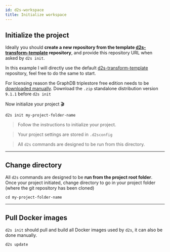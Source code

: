 ```yaml
---
id: d2s-workspace
title: Initialize workspace
---
```


## Initialize the project

Ideally you should **create a new repository from the template [d2s-transform-template](https://github.com/MaastrichtU-IDS/d2s-transform-template) repository**, and provide this repository URL when asked by `d2s init`.

In this example I will directly use the default [d2s-transform-template](https://github.com/MaastrichtU-IDS/d2s-transform-template) repository, feel free to do the same to start.

For licensing reason the GraphDB triplestore free edition needs to be [downloaded manually](https://ontotext.com/products/graphdb/ ). Download the `.zip` standalone distribution version `9.1.1` before `d2s init`

Now initialize your project 🎬

```shell
d2s init my-project-folder-name
```

> Follow the instructions to initialize your project.

> Your project settings are stored in `.d2sconfig`

> All `d2s` commands are designed to be run from this directory.

---

## Change directory

All `d2s` commands are designed to be **run from the project root folder**. Once your project initiated, change directory to go in your project folder (where the git repository has been cloned)

```shell
cd my-project-folder-name
```

---

## Pull Docker images

`d2s init` should pull and build all Docker images used by `d2s`, it can also be done manually.

```shell
d2s update
```
